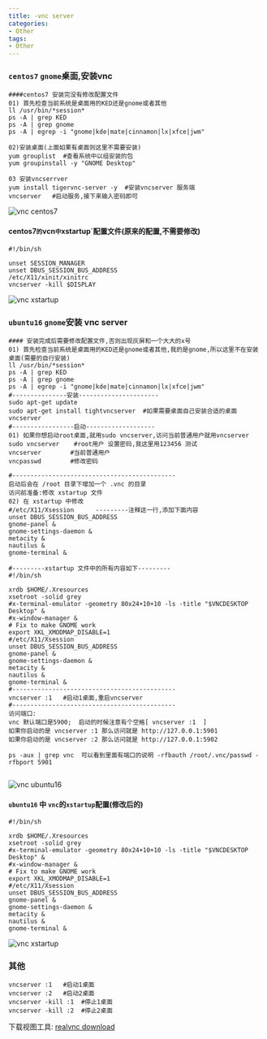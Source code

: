 ```yaml
---
title: -vnc server
categories: 
- Other
tags:
- Other
---
```

### `centos7`  `gnome`桌面,安装vnc

````shell
####centos7 安装完没有修改配置文件
01) 首先检查当前系统是桌面用的KED还是gnome或者其他
ll /usr/bin/*session*
ps -A | grep KED
ps -A | grep gnome
ps -A | egrep -i "gnome|kde|mate|cinnamon|lx|xfce|jwm"

02)安装桌面(上面如果有桌面则这里不需要安装)
yum grouplist  #查看系统中以组安装的包
yum groupinstall -y "GNOME Desktop"

03 安装vncserrver
yum install tigervnc-server -y  #安装vncserver 服务端
vncserver   #启动服务,接下来输入密码即可
````

![vnc centos7](/img/other/centos7.png "vnc centos7")

#### centos7`的`vcn`中`xstartup`配置文件(原来的配置,不需要修改)

```shell
#!/bin/sh

unset SESSION_MANAGER
unset DBUS_SESSION_BUS_ADDRESS
/etc/X11/xinit/xinitrc
vncserver -kill $DISPLAY
```

![vnc xstartup](/img/other/centos7_xstartup.png "vnc xstartup")

### `ubuntu16` `gnome`安装 vnc server

```shell
#### 安装完成后需要修改配置文件,否则出现灰屏和一个大大的x号
01) 首先检查当前系统是桌面用的KED还是gnome或者其他,我的是gnome,所以这里不在安装桌面(需要的自行安装)
ll /usr/bin/*session*
ps -A | grep KED
ps -A | grep gnome
ps -A | egrep -i "gnome|kde|mate|cinnamon|lx|xfce|jwm"
#---------------安装----------------------
sudo apt-get update
sudo apt-get install tightvncserver  #如果需要桌面自己安装合适的桌面
vncserver
#-----------------启动-------------------
01) 如果你想启动root桌面,就用sudo vncserver,访问当前普通用户就用vncserver
sudo vncserver    #root用户 设置密码,我这里用123456 测试
vncserver        #当前普通用户
vncpasswd        #修改密码

#---------------------------------------------
启动后会在 /root 目录下增加一个 .vnc 的目录
访问前准备:修改 xstartup 文件
02) 在 xstartup 中修改
#/etc/X11/Xsession      ---------注释这一行,添加下面内容
unset DBUS_SESSION_BUS_ADDRESS
gnome-panel &
gnome-settings-daemon &
metacity &
nautilus &
gnome-terminal &

#---------xstartup 文件中的所有内容如下---------
#!/bin/sh

xrdb $HOME/.Xresources
xsetroot -solid grey
#x-terminal-emulator -geometry 80x24+10+10 -ls -title "$VNCDESKTOP Desktop" &
#x-window-manager &
# Fix to make GNOME work
export XKL_XMODMAP_DISABLE=1
#/etc/X11/Xsession
unset DBUS_SESSION_BUS_ADDRESS
gnome-panel &
gnome-settings-daemon &
metacity &
nautilus &
gnome-terminal &
#---------------------------------------------
vncserver :1   #启动1桌面,重启vncserver 
#---------------------------------------------
访问端口:
vnc 默认端口是5900;  启动的时候注意有个空格[ vncserver :1  ]
如果你启动的是 vncserver :1 那么访问就是 http://127.0.0.1:5901
如果你启动的是 vncserver :2 那么访问就是 http://127.0.0.1:5902

ps -aux | grep vnc  可以看到里面有端口的说明 -rfbauth /root/.vnc/passwd -rfbport 5901


```

![vnc ubuntu16](/img/other/ubuntu16.png "vnc ubuntu16")

#### `ubuntu16` 中 `vnc`的`xstartup`配置(修改后的)

```shell
#!/bin/sh

xrdb $HOME/.Xresources
xsetroot -solid grey
#x-terminal-emulator -geometry 80x24+10+10 -ls -title "$VNCDESKTOP Desktop" &
#x-window-manager &
# Fix to make GNOME work
export XKL_XMODMAP_DISABLE=1
#/etc/X11/Xsession
unset DBUS_SESSION_BUS_ADDRESS
gnome-panel &
gnome-settings-daemon &
metacity &
nautilus &
gnome-terminal &

```

![vnc xstartup](/img/other/ubuntu16_xstartup.png "vnc xstartup")

### 其他

```shell
vncserver :1   #启动1桌面
vncserver :2   #启动2桌面
vncserver -kill :1  #停止1桌面
vncserver -kill :2  #停止2桌面
```



下载视图工具:  [realvnc download](https://www.realvnc.com/en/connect/download/viewer/ "realvnc download")



























